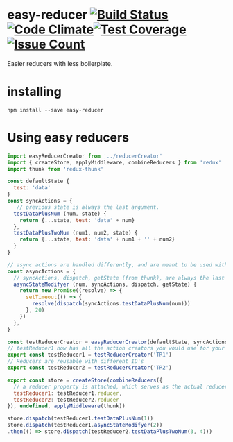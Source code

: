 # easy-reducer [![Build Status](https://travis-ci.org/ericwooley/easy-reducer.svg?branch=master)](https://travis-ci.org/ericwooley/easy-reducer)[![Code Climate](https://codeclimate.com/github/ericwooley/easy-reducer/badges/gpa.svg)](https://codeclimate.com/github/ericwooley/easy-reducer)[![Test Coverage](https://codeclimate.com/github/ericwooley/easy-reducer/badges/coverage.svg)](https://codeclimate.com/github/ericwooley/easy-reducer/coverage)[![Issue Count](https://codeclimate.com/github/ericwooley/easy-reducer/badges/issue_count.svg)](https://codeclimate.com/github/ericwooley/easy-reducer)
Easier reducers with less boilerplate.

# installing
`npm install --save easy-reducer`
# Using easy reducers

```js
import easyReducerCreator from '../reducerCreator'
import { createStore, applyMiddleware, combineReducers } from 'redux'
import thunk from 'redux-thunk'

const defaultState {
  test: 'data'
}
const syncActions = {
   // previous state is always the last argument.
  testDataPlusNum (num, state) {
    return {...state, test: 'data' + num}
  },
  testDataPlusTwoNum (num1, num2, state) {
    return {...state, test: 'data' + num1 + '' + num2}
  }
}

// async actions are handled differently, and are meant to be used with redux-thunk
const asyncActions = {
  // syncActions, dispatch, getState (from thunk), are always the last arguments.
  asyncStateModifyer (num, syncActions, dispatch, getState) {
    return new Promise((resolve) => {
      setTimeout(() => {
        resolve(dispatch(syncActions.testDataPlusNum(num)))
      }, 20)
    })
  },
}

const testReducerCreator = easyReducerCreator(defaultState, syncActions, asyncActions)
// testReducer1 now has all the action creators you would use for your methods, with the types TR1/methodName
export const testReducer1 = testReducerCreator('TR1')
// Reducers are reusable with different ID's
export const testReducer2 = testReducerCreator('TR2')

export const store = createStore(combineReducers({
  // a reducer property is attached, which serves as the actual reducer.
  testReducer1: testReducer1.reducer,
  testReducer2: testReducer2.reducer
}), undefined, applyMiddleware(thunk))

store.dispatch(testReducer1.testDataPlusNum(1))
store.dispatch(testReducer1.asyncStateModifyer(2))
.then(() => store.dispatch(testReducer2.testDataPlusTwoNum(3, 4)))

```
